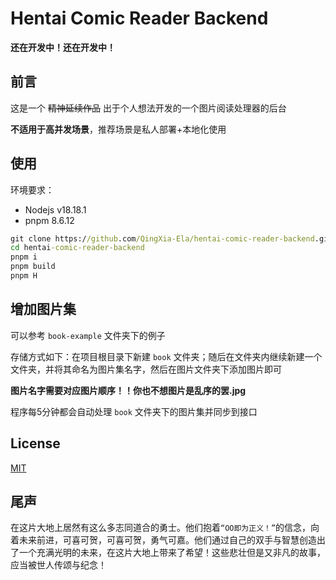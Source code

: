 # Hentai Comic Reader Backend

**还在开发中！还在开发中！**

## 前言

这是一个 ~~精神延续作品~~ 出于个人想法开发的一个图片阅读处理器的后台

**不适用于高并发场景**，推荐场景是私人部署+本地化使用

## 使用

环境要求：
- Nodejs v18.18.1
- pnpm 8.6.12

```cmd
git clone https://github.com/QingXia-Ela/hentai-comic-reader-backend.git
cd hentai-comic-reader-backend
pnpm i
pnpm build
pnpm H
```

## 增加图片集

可以参考 `book-example` 文件夹下的例子

存储方式如下：在项目根目录下新建 `book` 文件夹；随后在文件夹内继续新建一个文件夹，并将其命名为图片集名字，然后在图片文件夹下添加图片即可

**图片名字需要对应图片顺序！！你也不想图片是乱序的罢.jpg**

程序每5分钟都会自动处理 `book` 文件夹下的图片集并同步到接口

## License

[MIT](./LICENSE)

## 尾声

在这片大地上居然有这么多志同道合的勇士。他们抱着`“OO即为正义！”`的信念，向着未来前进，可喜可贺，可喜可贺，勇气可嘉。他们通过自己的双手与智慧创造出了一个充满光明的未来，在这片大地上带来了希望！这些悲壮但是又非凡的故事，应当被世人传颂与纪念！